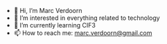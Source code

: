 - 👋 Hi, I’m Marc Verdoorn
- 👀 I’m interested in everything related to technology
- 🌱 I’m currently learning CIF3
- 📫 How to reach me: marc.verdoorn@gmail.com

<!---
marcverdoorn/marcverdoorn is a ✨ special ✨ repository because its `README.md` (this file) appears on your GitHub profile.
You can click the Preview link to take a look at your changes.
--->

